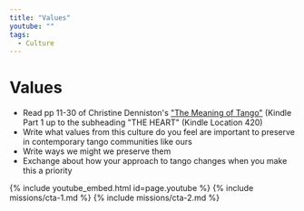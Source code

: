 ```yaml
---
title: "Values"
youtube: ""
tags:
  - Culture
---
```


# Values #

* Read pp 11-30 of Christine Denniston's ["The Meaning of Tango"](https://www.amazon.com/Meaning-Tango-Story-Argentinian-Dance/dp/1906032165) (Kindle Part 1 up to the subheading "THE HEART" (Kindle Location 420)
* Write what values from this culture do you feel are important to preserve in contemporary tango communities like ours 
* Write ways we might we preserve them
* Exchange about how your approach to tango changes when you make this a priority

{% include youtube_embed.html id=page.youtube %}
{% include missions/cta-1.md %}
{% include missions/cta-2.md %}
